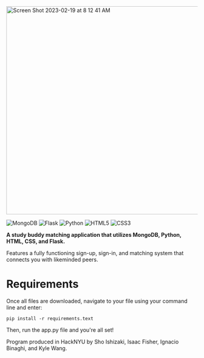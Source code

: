 <img width="547" alt="Screen Shot 2023-02-19 at 8 12 41 AM" src="https://user-images.githubusercontent.com/99841836/219950266-6fc61075-0130-42b4-9cc8-d751f57e58c4.png">


![MongoDB](https://img.shields.io/badge/MongoDB-%234ea94b.svg?style=for-the-badge&logo=mongodb&logoColor=white)
![Flask](https://img.shields.io/badge/flask-%23000.svg?style=for-the-badge&logo=flask&logoColor=white)
![Python](https://img.shields.io/badge/python-3670A0?style=for-the-badge&logo=python&logoColor=ffdd54)
![HTML5](https://img.shields.io/badge/html5-%23E34F26.svg?style=for-the-badge&logo=html5&logoColor=white)
![CSS3](https://img.shields.io/badge/css3-%231572B6.svg?style=for-the-badge&logo=css3&logoColor=white)

 **A study buddy matching application that utilizes MongoDB, Python, HTML, CSS, and Flask.**
 
Features a fully functioning sign-up, sign-in, and matching system that connects you with likeminded peers.

# Requirements

Once all files are downloaded, navigate to your file using your command line and enter:
```
pip install -r requirements.text
```
Then, run the app.py file and you're all set!

Program produced in HackNYU by Sho Ishizaki, Isaac Fisher, Ignacio Binaghi, and Kyle Wang.
